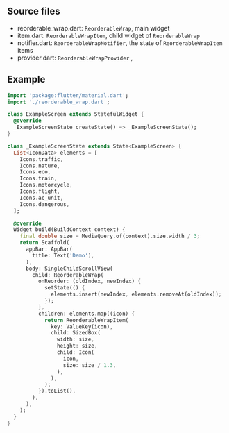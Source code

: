 
## Source files

+ reorderable_wrap.dart: `ReorderableWrap`, main widget
+ item.dart: `ReorderableWrapItem`, child widget of `ReorderableWrap`
+ notifier.dart: `ReorderableWrapNotifier`, the state of  `ReorderableWrapItem` items
+ provider.dart: `ReorderableWrapProvider` , 


## Example

```dart
import 'package:flutter/material.dart';
import './reorderable_wrap.dart';

class ExampleScreen extends StatefulWidget {
  @override
  _ExampleScreenState createState() => _ExampleScreenState();
}

class _ExampleScreenState extends State<ExampleScreen> {
  List<IconData> elements = [
    Icons.traffic,
    Icons.nature,
    Icons.eco,
    Icons.train,
    Icons.motorcycle,
    Icons.flight,
    Icons.ac_unit,
    Icons.dangerous,
  ];

  @override
  Widget build(BuildContext context) {
    final double size = MediaQuery.of(context).size.width / 3;
    return Scaffold(
      appBar: AppBar(
        title: Text('Demo'),
      ),
      body: SingleChildScrollView(
        child: ReorderableWrap(
          onReorder: (oldIndex, newIndex) {
            setState(() {
              elements.insert(newIndex, elements.removeAt(oldIndex));
            });
          },
          children: elements.map((icon) {
            return ReorderableWrapItem(
              key: ValueKey(icon),
              child: SizedBox(
                width: size,
                height: size,
                child: Icon(
                  icon,
                  size: size / 1.3,
                ),
              ),
            );
          }).toList(),
        ),
      ),
    );
  }
}
```